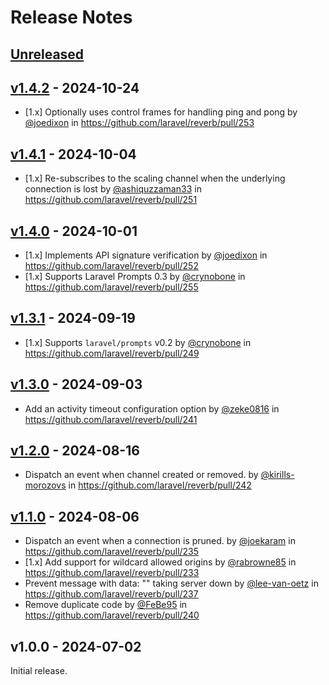 # Release Notes

## [Unreleased](https://github.com/laravel/reverb/compare/v1.4.2...main)

## [v1.4.2](https://github.com/laravel/reverb/compare/v1.4.1...v1.4.2) - 2024-10-24

* [1.x] Optionally uses control frames for handling ping and pong by [@joedixon](https://github.com/joedixon) in https://github.com/laravel/reverb/pull/253

## [v1.4.1](https://github.com/laravel/reverb/compare/v1.4.0...v1.4.1) - 2024-10-04

* [1.x] Re-subscribes to the scaling channel when the underlying connection is lost by [@ashiquzzaman33](https://github.com/ashiquzzaman33) in https://github.com/laravel/reverb/pull/251

## [v1.4.0](https://github.com/laravel/reverb/compare/v1.3.1...v1.4.0) - 2024-10-01

* [1.x] Implements API signature verification by [@joedixon](https://github.com/joedixon) in https://github.com/laravel/reverb/pull/252
* [1.x] Supports Laravel Prompts 0.3 by [@crynobone](https://github.com/crynobone) in https://github.com/laravel/reverb/pull/255

## [v1.3.1](https://github.com/laravel/reverb/compare/v1.3.0...v1.3.1) - 2024-09-19

* [1.x] Supports `laravel/prompts` v0.2 by [@crynobone](https://github.com/crynobone) in https://github.com/laravel/reverb/pull/249

## [v1.3.0](https://github.com/laravel/reverb/compare/v1.2.0...v1.3.0) - 2024-09-03

* Add an activity timeout configuration option by [@zeke0816](https://github.com/zeke0816) in https://github.com/laravel/reverb/pull/241

## [v1.2.0](https://github.com/laravel/reverb/compare/v1.1.0...v1.2.0) - 2024-08-16

* Dispatch an event when channel created or removed. by [@kirills-morozovs](https://github.com/kirills-morozovs) in https://github.com/laravel/reverb/pull/242

## [v1.1.0](https://github.com/laravel/reverb/compare/v1.0.0...v1.1.0) - 2024-08-06

* Dispatch an event when a connection is pruned. by [@joekaram](https://github.com/joekaram) in https://github.com/laravel/reverb/pull/235
* [1.x] Add support for wildcard allowed origins by [@rabrowne85](https://github.com/rabrowne85) in https://github.com/laravel/reverb/pull/233
* Prevent message with data: "" taking server down by [@lee-van-oetz](https://github.com/lee-van-oetz) in https://github.com/laravel/reverb/pull/237
* Remove duplicate code by [@FeBe95](https://github.com/FeBe95) in https://github.com/laravel/reverb/pull/240

## v1.0.0 - 2024-07-02

Initial release.
